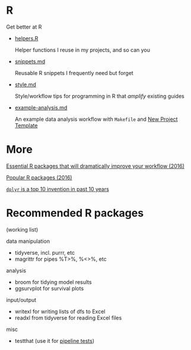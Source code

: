# R

Get better at R

  * [helpers.R](helpers.R)
	
	Helper functions I reuse in my projects, and so can you

  * [snippets.md](snippets.md)
	
	Reusable R snippets I frequently need but forget

  * [style.md](style.md)
    
    Style/workflow tips for programming in R that *amplify* existing guides

  * [example-analysis.md](example-analysis.md)
  
    An example data analysis workflow with `Makefile` and
    [New Project Template](https://github.com/pavopax/new-project-template)

# More

[Essential R packages that will dramatically improve your
workflow (2016)](http://pavopax.github.io/2016/06/a-new-R-workflow-with-dplyr/)

[Popular R packages (2016)](http://pavopax.github.io/2016/09/r-packages/)

[`dplyr` is a top 10 invention in past 10
years](http://pavopax.github.io/2017/02/dplyr-top-10-invention/)

# Recommended R packages

(working list)

data manipulation

  * tidyverse, incl. purrr, etc
  * magrittr for pipes %T>%, %<>%, etc
  
analysis

  * broom for tidying model results
  * ggsurvplot for survival plots

input/output

  * writexl for writing lists of dfs to Excel
  * readxl from tidyverse for reading Excel files
  
misc

  * testthat (use it for [pipeline
    tests](https://github.com/great-expectations/great_expectations))


